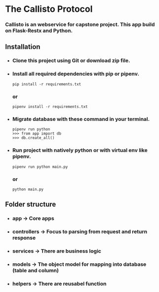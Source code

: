 # **The Callisto Protocol**

### Callisto is an webservice for capstone project. This app build on Flask-Restx and Python.

## **Installation**

- ### Clone this project using **Git** or download **zip file**.
- ### Install all required dependencies with **pip** or **pipenv**.
    ```
    pip install -r requirements.txt
    ```
    ### or
    ```
    pipenv install -r requirements.txt
    ```
- ### Migrate database with these command in your terminal.
    ```
    pipenv run python
    >>> from app import db
    >>> db.create_all()
    ```
- ### Run project with natively python or with virtual env like **pipenv**.
    ```
    pipenv run python main.py
    ```
    ### or
    ```
    python main.py
    ```
## **Folder structure**
- ### app -> Core apps
- ### controllers -> Focus to parsing from request and return response
- ### services -> There are business logic
- ### models -> The object model for mapping into database (table and column)
- ### helpers -> There are reusabel function